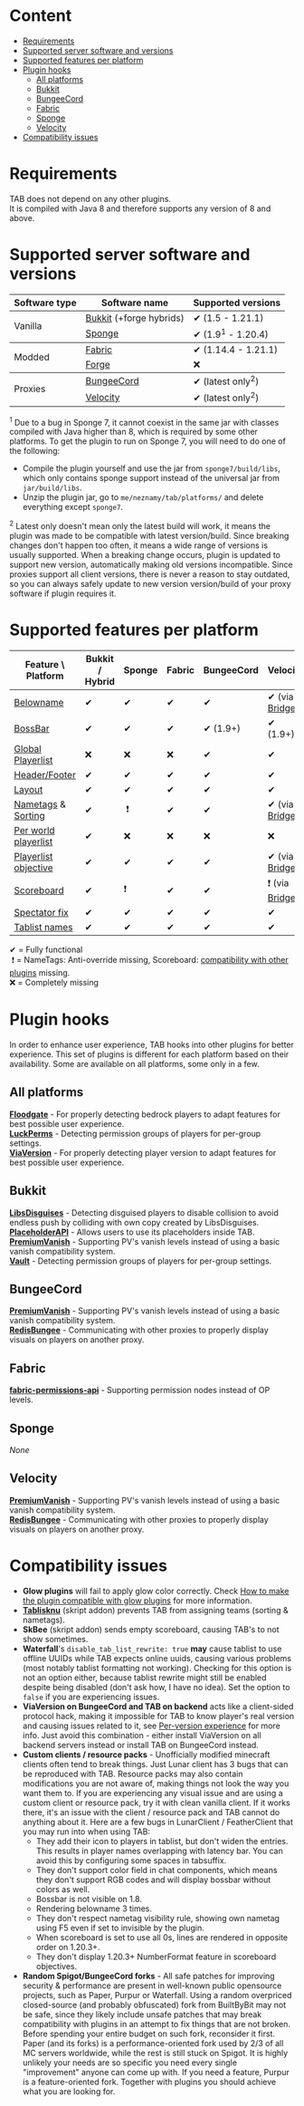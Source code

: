 # Content
* [Requirements](#requirements)
* [Supported server software and versions](#supported-server-software-and-versions)
* [Supported features per platform](#supported-features-per-platform)
* [Plugin hooks](#plugin-hooks)
    * [All platforms](#all-platforms)
    * [Bukkit](#bukkit)
    * [BungeeCord](#bungeecord)
    * [Fabric](#fabric)
    * [Sponge](#sponge)
    * [Velocity](#velocity)
* [Compatibility issues](#compatibility-issues)

# Requirements
TAB does not depend on any other plugins.  
It is compiled with Java 8 and therefore supports any version of 8 and above.

# Supported server software and versions
<table>
    <thead>
        <tr>
            <th>Software type</th>
            <th>Software name</th>
            <th>Supported versions</th>
        </tr>
    </thead>
    <tbody>
        <tr>
            <td rowspan=2>Vanilla</td>
            <td rowspan=1><a href="https://getbukkit.org/">Bukkit</a> (+forge hybrids)</td>
            <td>✔ (1.5 - 1.21.1)</td>
        </tr>
        <tr>
            <td rowspan=1><a href="https://www.spongepowered.org/">Sponge</a></td>
            <td>✔ (1.9<sup>1</sup> - 1.20.4)</td>
        </tr>
    </tbody>
    <tbody>
        <tr>
            <td rowspan=2>Modded</td>
            <td rowspan=1><a href="https://fabricmc.net">Fabric</a></td>
            <td>✔ (1.14.4 - 1.21.1)</td>
        </tr>
        <tr>
            <td rowspan=1><a href="https://minecraftforge.net">Forge</a></td>
            <td>❌</td>
        </tr>
    </tbody>
    <tbody>
        <tr>
            <td rowspan=2>Proxies</td>
            <td rowspan=1><a href="https://ci.md-5.net/job/BungeeCord/">BungeeCord</a></td>
            <td>✔ (latest only<sup>2</sup>)</td>
        </tr>
        <tr>
            <td rowspan=1><a href="https://www.velocitypowered.com/">Velocity</a></td>
            <td>✔ (latest only<sup>2</sup>)</td>
        </tr>
    </tbody>
</table>
<sup>1</sup> Due to a bug in Sponge 7, it cannot coexist in the same jar with classes compiled with Java higher than 8, which is required by some other platforms. To get the plugin to run on Sponge 7, you will need to do one of the following:  

* Compile the plugin yourself and use the jar from `sponge7/build/libs`, which only contains sponge support instead of the universal jar from `jar/build/libs`.
* Unzip the plugin jar, go to `me/neznamy/tab/platforms/` and delete everything except `sponge7`.

<sup>2</sup> Latest only doesn't mean only the latest build will work, it means the plugin was made to be compatible with latest version/build. Since breaking changes don't happen too often, it means a wide range of versions is usually supported. When a breaking change occurs, plugin is updated to support new version, automatically making old versions incompatible. Since proxies support all client versions, there is never a reason to stay outdated, so you can always safely update to new version version/build of your proxy software if plugin requires it.

# Supported features per platform
| Feature \ Platform | Bukkit / Hybrid | Sponge | Fabric | BungeeCord | Velocity |
| ------------- | ------------- | ------------- | ------------- | ------------- | ------------- |
| [Belowname](https://github.com/NEZNAMY/TAB/wiki/Feature-guide:-Belowname) | ✔ | ✔ | ✔ | ✔ | ✔ (via [Bridge](https://github.com/NEZNAMY/TAB/wiki/TAB-Bridge)) |
| [BossBar](https://github.com/NEZNAMY/TAB/wiki/Feature-guide:-Bossbar) | ✔ | ✔ | ✔ | ✔ (1.9+) | ✔ (1.9+) |
| [Global Playerlist](https://github.com/NEZNAMY/TAB/wiki/Feature-guide:-Global-playerlist) | ❌ | ❌ | ❌ | ✔ | ✔ |
| [Header/Footer](https://github.com/NEZNAMY/TAB/wiki/Feature-guide:-Header-&-Footer) | ✔ | ✔ | ✔ | ✔ | ✔ |
| [Layout](https://github.com/NEZNAMY/TAB/wiki/Feature-guide:-Layout) | ✔ | ✔ | ✔ | ✔ | ✔ |
| [Nametags](https://github.com/NEZNAMY/TAB/wiki/Feature-guide:-Nametags) & [Sorting](https://github.com/NEZNAMY/TAB/wiki/Feature-guide:-Sorting-players-in-tablist) | ✔ |  ❗ | ✔ | ✔ | ✔ (via [Bridge](https://github.com/NEZNAMY/TAB/wiki/TAB-Bridge)) |
| [Per world playerlist](https://github.com/NEZNAMY/TAB/wiki/Feature-guide:-Per-world-playerlist) | ✔ | ❌ | ❌ | ❌ | ❌ |
| [Playerlist objective](https://github.com/NEZNAMY/TAB/wiki/Feature-guide:-Playerlist-Objective) | ✔ | ✔ | ✔ | ✔ | ✔ (via [Bridge](https://github.com/NEZNAMY/TAB/wiki/TAB-Bridge)) |
| [Scoreboard](https://github.com/NEZNAMY/TAB/wiki/Feature-guide:-Scoreboard) | ✔ | ❗ | ✔ | ✔ | ❗ (via [Bridge](https://github.com/NEZNAMY/TAB/wiki/TAB-Bridge)) |
| [Spectator fix](https://github.com/NEZNAMY/TAB/wiki/Feature-guide:-Spectator-fix) | ✔ | ✔ | ✔ | ✔ | ✔ |
| [Tablist names](https://github.com/NEZNAMY/TAB/wiki/Feature-guide:-Tablist-name-formatting) | ✔ | ✔ | ✔ | ✔ | ✔ |

✔ = Fully functional  
 ❗ = NameTags: Anti-override missing, Scoreboard: [compatibility with other plugins](https://github.com/NEZNAMY/TAB/wiki/Feature-guide:-Scoreboard#compatibility-with-other-plugins) missing.  
❌ = Completely missing

# Plugin hooks
In order to enhance user experience, TAB hooks into other plugins for better experience. This set of plugins is different for each platform based on their availability. Some are available on all platforms, some only in a few.
## All platforms
[**Floodgate**](https://github.com/GeyserMC/Floodgate) - For properly detecting bedrock players to adapt features for best possible user experience.  
[**LuckPerms**](https://github.com/LuckPerms/LuckPerms) - Detecting permission groups of players for per-group settings.  
[**ViaVersion**](https://github.com/ViaVersion/ViaVersion) - For properly detecting player version to adapt features for best possible user experience.

## Bukkit
[**LibsDisguises**](https://github.com/libraryaddict/LibsDisguises) - Detecting disguised players to disable collision to avoid endless push by colliding with own copy created by LibsDisguises.  
[**PlaceholderAPI**](https://github.com/PlaceholderAPI/PlaceholderAPI) - Allows users to use its placeholders inside TAB.  
[**PremiumVanish**](https://www.spigotmc.org/resources/14404) - Supporting PV's vanish levels instead of using a basic vanish compatibility system.  
[**Vault**](https://github.com/milkbowl/Vault) - Detecting permission groups of players for per-group settings.

## BungeeCord
[**PremiumVanish**](https://www.spigotmc.org/resources/14404) - Supporting PV's vanish levels instead of using a basic vanish compatibility system.  
[**RedisBungee**](https://github.com/ProxioDev/RedisBungee) - Communicating with other proxies to properly display visuals on players on another proxy.

## Fabric
[**fabric-permissions-api**](https://github.com/lucko/fabric-permissions-api) - Supporting permission nodes instead of OP levels.

## Sponge
*None*

## Velocity
[**PremiumVanish**](https://www.spigotmc.org/resources/14404) - Supporting PV's vanish levels instead of using a basic vanish compatibility system.  
[**RedisBungee**](https://github.com/ProxioDev/RedisBungee) - Communicating with other proxies to properly display visuals on players on another proxy.

# Compatibility issues
* **Glow plugins** will fail to apply glow color correctly. Check [How to make the plugin compatible with glow plugins](https://github.com/NEZNAMY/TAB/wiki/How-to-make-TAB-compatible-with-glow-plugins) for more information.
* **[Tablisknu](https://forums.skunity.com/resources/tablisknu.727/)** (skript addon) prevents TAB from assigning teams (sorting & nametags).
* **SkBee** (skript addon) sends empty scoreboard, causing TAB's to not show sometimes.
* **Waterfall**'s `disable_tab_list_rewrite: true` **may** cause tablist to use offline UUIDs while TAB expects online uuids, causing various problems (most notably tablist formatting not working). Checking for this option is not an option either, because tablist rewrite might still be enabled despite being disabled (don't ask how, I have no idea). Set the option to `false` if you are experiencing issues.
* **ViaVersion on BungeeCord and TAB on backend** acts like a client-sided protocol hack, making it impossible for TAB to know player's real version and causing issues related to it, see [Per-version experience](https://github.com/NEZNAMY/TAB/wiki/Additional-information#per-version-experience) for more info. Just avoid this combination - either install ViaVersion on all backend servers instead or install TAB on BungeeCord instead.
* **Custom clients / resource packs** - Unofficially modified minecraft clients often tend to break things. Just Lunar client has 3 bugs that can be reproduced with TAB. Resource packs may also contain modifications you are not aware of, making things not look the way you want them to. If you are experiencing any visual issue and are using a custom client or resource pack, try it with clean vanilla client. If it works there, it's an issue with the client / resource pack and TAB cannot do anything about it. Here are a few bugs in LunarClient / FeatherClient that you may run into when using TAB:
    * They add their icon to players in tablist, but don't widen the entries. This results in player names overlapping with latency bar. You can avoid this by configuring some spaces in tabsuffix.
    * They don't support color field in chat components, which means they don't support RGB codes and will display bossbar without colors as well.
    * Bossbar is not visible on 1.8.
    * Rendering belowname 3 times.
    * They don't respect nametag visibility rule, showing own nametag using F5 even if set to invisible by the plugin.
    * When scoreboard is set to use all 0s, lines are rendered in opposite order on 1.20.3+.
    * They don't display 1.20.3+ NumberFormat feature in scoreboard objectives.
* **Random Spigot/BungeeCord forks** - All safe patches for improving security & performance are present in well-known public opensource projects, such as Paper, Purpur or Waterfall. Using a random overpriced closed-source (and probably obfuscated) fork from BuiltByBit may not be safe, since they likely include unsafe patches that may break compatibility with plugins in an attempt to fix things that are not broken. Before spending your entire budget on such fork, reconsider it first. Paper (and its forks) is a performance-oriented fork used by 2/3 of all MC servers worldwide, while the rest is still stuck on Spigot. It is highly unlikely your needs are so specific you need every single "improvement" anyone can come up with. If you need a feature, Purpur is a feature-oriented fork. Together with plugins you should achieve what you are looking for.